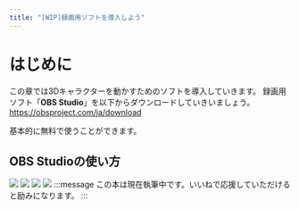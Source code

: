```yaml
---
title: "[WIP]録画用ソフトを導入しよう"
---
```

# はじめに
この章では3Dキャラクターを動かすためのソフトを導入していきます。
録画用ソフト「**OBS Studio**」を以下からダウンロードしていきいましょう。
https://obsproject.com/ja/download

基本的に無料で使うことができます。

## OBS Studioの使い方
![](https://storage.googleapis.com/zenn-user-upload/3f097ccaca63-20240217.png)
![](https://storage.googleapis.com/zenn-user-upload/4213da22700a-20240217.png)
![](https://storage.googleapis.com/zenn-user-upload/a9e4320b7cd0-20240217.png)
![](https://storage.googleapis.com/zenn-user-upload/f3501c0c19ed-20240217.png)
:::message
この本は現在執筆中です。いいねで応援していただけると励みになります。
:::